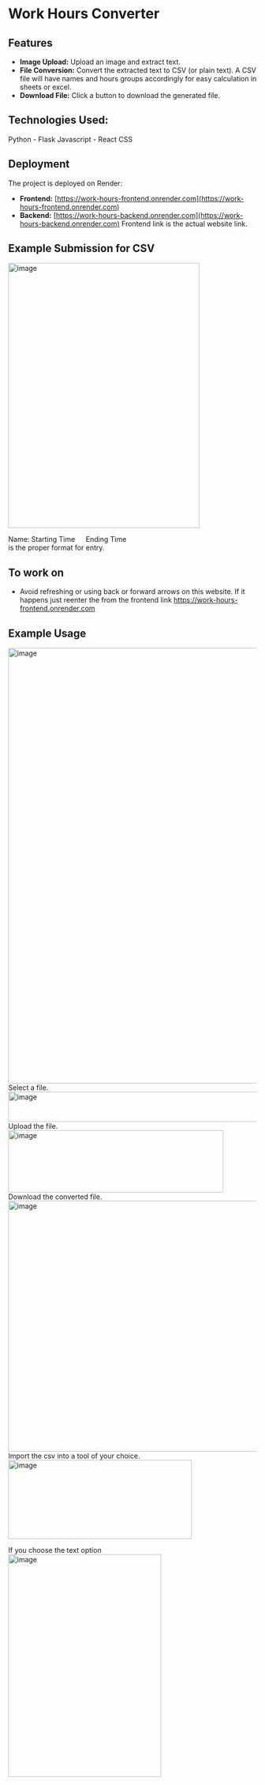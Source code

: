 # Work Hours Converter

## Features

- **Image Upload:** Upload an image and extract text.
- **File Conversion:** Convert the extracted text to CSV (or plain text). A CSV file will have names and hours groups accordingly for easy calculation in sheets or excel.
- **Download File:** Click a button to download the generated file.

## Technologies Used:
  Python - Flask
  Javascript - React
  CSS


## Deployment

The project is deployed on Render:
- **Frontend:** [https://work-hours-frontend.onrender.com](https://work-hours-frontend.onrender.com)
- **Backend:** [https://work-hours-backend.onrender.com](https://work-hours-backend.onrender.com)
Frontend link is the actual website link.

## Example Submission for CSV

<img width="388" height="537" alt="image" src="https://github.com/user-attachments/assets/47edc92f-8145-4411-a0b0-a0c0ac7a6b35" />

Name: Starting Time &emsp;     Ending Time<br />
is the proper format for entry.

## To work on
- Avoid refreshing or using back or forward arrows on this website. If it happens just reenter the from the frontend link https://work-hours-frontend.onrender.com 

## Example Usage

<img width="1031" height="882" alt="image" src="https://github.com/user-attachments/assets/4abb0a6e-e386-432d-990b-2e4fbe159d22" />
Select a file.<br />
<img width="816" height="61" alt="image" src="https://github.com/user-attachments/assets/da28a2a5-6741-41fa-b2aa-ab38f53cfa21" />
Upload the file.<br />
<img width="436" height="126" alt="image" src="https://github.com/user-attachments/assets/4d6de9e7-1a22-4cce-a360-dfa0c267742d" />
Download the converted file.<br />
<img width="815" height="508" alt="image" src="https://github.com/user-attachments/assets/05637aff-9433-44d5-9c5e-41aa65ed76ca" />
Import the csv into a tool of your choice.<br />
<img width="372" height="160" alt="image" src="https://github.com/user-attachments/assets/f56f4b4c-8959-496e-ab2f-ed3e969f8a79" />


If you choose the text option<br />
<img width="310" height="451" alt="image" src="https://github.com/user-attachments/assets/c36d6a91-b106-4aba-ad5e-9fdd8555156b" />

